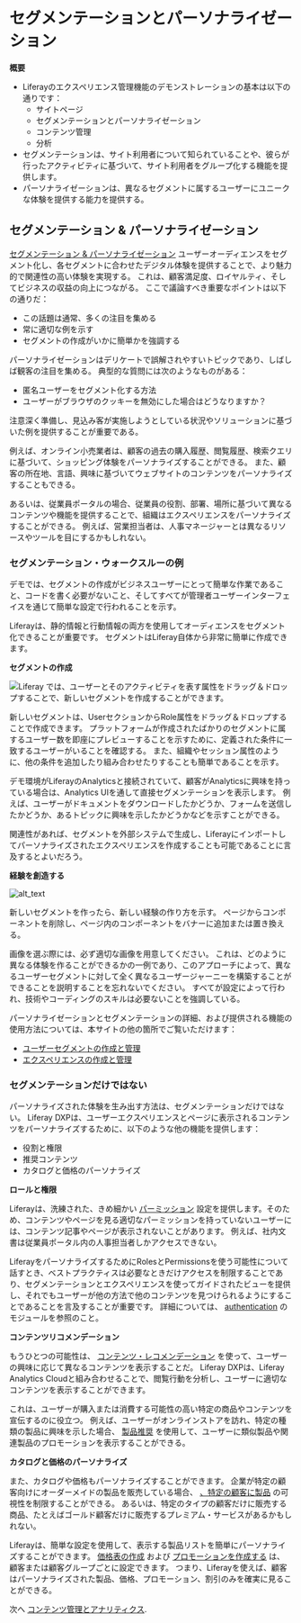 # セグメンテーションとパーソナライゼーション

**概要**

* Liferayのエクスペリエンス管理機能のデモンストレーションの基本は以下の通りです：
  * サイトページ
  * セグメンテーションとパーソナライゼーション
  * コンテンツ管理
  * 分析
* セグメンテーションは、サイト利用者について知られていることや、彼らが行ったアクティビティに基づいて、サイト利用者をグループ化する機能を提供します。
* パーソナライゼーションは、異なるセグメントに属するユーザーにユニークな体験を提供する能力を提供する。

## セグメンテーション & パーソナライゼーション

[セグメンテーション & パーソナライゼーション](https://learn.liferay.com/web/guest/w/dxp/site-building/personalizing-site-experience) ユーザーオーディエンスをセグメント化し、各セグメントに合わせたデジタル体験を提供することで、より魅力的で関連性の高い体験を実現する。 これは、顧客満足度、ロイヤルティ、そしてビジネスの収益の向上につながる。 ここで議論すべき重要なポイントは以下の通りだ：

* この話題は通常、多くの注目を集める
* 常に適切な例を示す
* セグメントの作成がいかに簡単かを強調する

パーソナライゼーションはデリケートで誤解されやすいトピックであり、しばしば観客の注目を集める。 典型的な質問には次のようなものがある：

* 匿名ユーザーをセグメント化する方法
* ユーザーがブラウザのクッキーを無効にした場合はどうなりますか？

注意深く準備し、見込み客が実施しようとしている状況やソリューションに基づいた例を提供することが重要である。

例えば、オンライン小売業者は、顧客の過去の購入履歴、閲覧履歴、検索クエリに基づいて、ショッピング体験をパーソナライズすることができる。 また、顧客の所在地、言語、興味に基づいてウェブサイトのコンテンツをパーソナライズすることもできる。

あるいは、従業員ポータルの場合、従業員の役割、部署、場所に基づいて異なるコンテンツや機能を提供することで、組織はエクスペリエンスをパーソナライズすることができる。 例えば、営業担当者は、人事マネージャーとは異なるリソースやツールを目にするかもしれない。

### セグメンテーション・ウォークスルーの例

デモでは、セグメントの作成がビジネスユーザーにとって簡単な作業であること、コードを書く必要がないこと、そしてすべてが管理者ユーザーインターフェイスを通じて簡単な設定で行われることを示す。

Liferayは、静的情報と行動情報の両方を使用してオーディエンスをセグメント化できることが重要です。 セグメントはLiferay自体から非常に簡単に作成できます。

**セグメントの作成**

![Liferay では、ユーザーとそのアクティビティを表す属性をドラッグ＆ドロップすることで、新しいセグメントを作成することができます。](./segmentation-personalization/images/01.png)

新しいセグメントは、UserセクションからRole属性をドラッグ＆ドロップすることで作成できます。 プラットフォームが作成されたばかりのセグメントに属するユーザー数を即座にプレビューすることを示すために、定義された条件に一致するユーザーがいることを確認する。 また、組織やセッション属性のように、他の条件を追加したり組み合わせたりすることも簡単であることを示す。

デモ環境がLiferayのAnalyticsと接続されていて、顧客がAnalyticsに興味を持っている場合は、Analytics UIを通して直接セグメンテーションを表示します。 例えば、ユーザーがドキュメントをダウンロードしたかどうか、フォームを送信したかどうか、あるトピックに興味を示したかどうかなどを示すことができる。

関連性があれば、セグメントを外部システムで生成し、Liferayにインポートしてパーソナライズされたエクスペリエンスを作成することも可能であることに言及するとよいだろう。

**経験を創造する**

![alt_text](./segmentation-personalization/images/02.png)

新しいセグメントを作ったら、新しい経験の作り方を示す。 ページからコンポーネントを削除し、ページ内のコンポーネントをバナーに追加または置き換える。

画像を選ぶ際には、必ず適切な画像を用意してください。 これは、どのように異なる体験を作ることができるかの一例であり、このアプローチによって、異なるユーザーセグメントに対して全く異なるユーザージャーニーを構築することができることを説明することを忘れないでください。 すべてが設定によって行われ、技術やコーディングのスキルは必要ないことを強調している。

パーソナライゼーションとセグメンテーションの詳細、および提供される機能の使用方法については、本サイトの他の箇所でご覧いただけます：

* [ユーザーセグメントの作成と管理](https://learn.liferay.com/dxp/latest/ja/site-building/personalizing-site-experience/segmentation/creating-and-managing-user-segments.html)
* [エクスペリエンスの作成と管理](https://learn.liferay.com/dxp/latest/ja/site-building/personalizing-site-experience/experience-personalization/creating-and-managing-experiences.html)

### セグメンテーションだけではない

パーソナライズされた体験を生み出す方法は、セグメンテーションだけではない。 Liferay DXPは、ユーザーエクスペリエンスとページに表示されるコンテンツをパーソナライズするために、以下のような他の機能を提供します：

* 役割と権限
* 推奨コンテンツ
* カタログと価格のパーソナライズ

**ロールと権限**

Liferayは、洗練された、きめ細かい [パーミッション](https://learn.liferay.com/web/guest/w/dxp/users-and-permissions/roles-and-permissions) 設定を提供します。そのため、コンテンツやページを見る適切なパーミッションを持っていないユーザーには、コンテンツ記事やページが表示されないことがあります。 例えば、社内文書は従業員ポータル内の人事担当者しかアクセスできない。

LiferayをパーソナライズするためにRolesとPermissionsを使う可能性について話すとき、ベストプラクティスは必要なときだけアクセスを制限することであり、セグメンテーションとエクスペリエンスを使ってガイドされたビューを提供し、それでもユーザーが他の方法で他のコンテンツを見つけられるようにすることであることを言及することが重要です。 詳細については、 [authentication](./liferay-authentiation.md) のモジュールを参照のこと。

**コンテンツリコメンデーション**

もうひとつの可能性は、 [コンテンツ・レコメンデーション](https://learn.liferay.com/web/guest/w/dxp/site-building/personalizing-site-experience/experience-personalization/understanding-content-recommendations) を使って、ユーザーの興味に応じて異なるコンテンツを表示することだ。 Liferay DXPは、Liferay Analytics Cloudと組み合わせることで、閲覧行動を分析し、ユーザーに適切なコンテンツを表示することができます。

これは、ユーザーが購入または消費する可能性の高い特定の商品やコンテンツを宣伝するのに役立つ。 例えば、ユーザーがオンラインストアを訪れ、特定の種類の製品に興味を示した場合、 [製品推奨](https://learn.liferay.com/en/w/commerce/pricing/promoting-products/product-recommendations) を使用して、ユーザーに類似製品や関連製品のプロモーションを表示することができる。

**カタログと価格のパーソナライズ**

また、カタログや価格もパーソナライズすることができます。 企業が特定の顧客向けにオーダーメイドの製品を販売している場合、 [、特定の顧客に製品](https://learn.liferay.com/en/w/commerce/product-management/creating-and-managing-products/products/configuring-product-visibility-using-account-groups) の可視性を制限することができる。 あるいは、特定のタイプの顧客だけに販売する商品、たとえばゴールド顧客だけに販売するプレミアム・サービスがあるかもしれない。

Liferayは、簡単な設定を使用して、表示する製品リストを簡単にパーソナライズすることができます。 [価格表の作成](https://learn.liferay.com/commerce/latest/ja/pricing/creating-a-price-list.html) および [プロモーションを作成する](https://learn.liferay.com/commerce/latest/ja/pricing/promoting-products/creating-a-promotion.html) は、顧客または顧客グループごとに設定できます。 つまり、Liferayを使えば、顧客はパーソナライズされた製品、価格、プロモーション、割引のみを確実に見ることができる。

次へ [コンテンツ管理とアナリティクス](./content-management-analytics.md).
